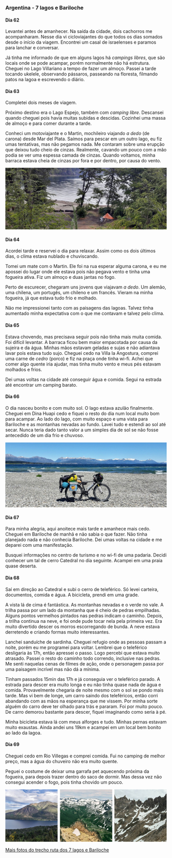 

### Argentina - 7 lagos e Bariloche

#### Dia 62

Levantei antes de amanhecer.
Na saída da cidade, dois cachorros me acompanharam.
Nesse dia vi cicloviajantes do que todos os dias somados desde o início da viagem.
Encontrei um casal de israelenses e paramos para lanchar e conversar.

Já tinha me informado de que em alguns lagos há *campings libres*, que são locais onde se pode acampar, porém normalmente não há estrutura.
Cheguei no Lago Villariano a tempo de fazer um almoço.
Passei a tarde tocando ukelele, observando pássaros, passeando na floresta, filmando patos na lagoa e escrevendo o diário.

#### Dia 63

Completei dois meses de viagem.

Próximo destino era o Lago Espejo, também com *camping libre*.
Descansei quando cheguei pois havia muitas subidas e descidas.
Cozinhei uma massa de almoço e para comer durante a tarde.

Conheci um motoviajante e o Martin, mochileiro viajando *a dedo* (de carona) desde Mar del Plata.
Saímos para pescar em um outro lago, eu fiz umas tentativas, mas não pegamos nada.
Me contaram sobre uma erupção que deixou tudo cheio de cinzas.
Realmente, cavando um pouco com a mão podia se ver uma espessa camada de cinzas.
Quando voltamos, minha barraca estava cheia de cinzas por fora e por dentro, por causa do vento.

![acampando na lagoa](./assets/images/lagoa.jpg)

#### Dia 64

Acordei tarde e reservei o dia para relaxar.
Assim como os dois últimos dias, o clima estava nublado e chuviscando.

Tomei um mate com o Martin.
Ele foi na rua esperar alguma carona, e eu me apossei do lugar onde ele estava pois não pegava vento e tinha uma fogueira ativa.
Fiz um almoço e duas jantas no fogo.

Perto de escurecer, chegaram uns jovens que viajavam *a dedo*.
Um alemão, uma chilena, um portugês, um chileno e um francês. 
Vieram na minha fogueira, já que estava tudo frio e molhado.

Não me impressionei tanto com as paisagens das lagoas.
Talvez tinha aumentado minha expectativa com o que me contavam e talvez pelo clima.

#### Dia 65

Estava chovendo, mas precisava seguir pois não tinha mais muita comida.
Foi difícil levantar.
A barraca ficou bem maior empacotada por causa da sujeira e da água.
Minhas mãos estavam geladas e sujas e não adiantava lavar pois estava tudo sujo.
Cheguei cedo na Villa la Angostura, comprei uma carne de *cedro* (porco) e fiz na praça onde tinha wi-fi.
Achei que comer algo quente iria ajudar, mas tinha muito vento e meus pés estavam molhados e frios.

Dei umas voltas na cidade até conseguir água e comida.
Segui na estrada até encontrar um camping barato.

#### Dia 66

O dia nasceu bonito e com muito sol.
O lago estava azulão finalmente.
Cheguei em Dina Huapi cedo e fiquei o resto do dia num local muito bom para acampar.
Ao lado do lago, com muito espaço e uma vista para Bariloche e as montanhas nevadas ao fundo.
Lavei tudo e estendi ao sol até secar.
Nunca teria dado tanto valor a um simples dia de sol se não fosse antecedido de um dia frio e chuvoso.

![vista para montanhas e bariloche](./assets/images/vista-bariloche.jpg)

#### Dia 67

Para minha alegria, aqui anoitece mais tarde e amanhece mais cedo.
Cheguei em Bariloche de manhã e não sabia o que fazer.
Não tinha planejado nada e não conhecia Bariloche.
Dei umas voltas na cidade e me deparei com uma manifestação.

Busquei informações no centro de turismo e no wi-fi de uma padaria.
Decidi conhecer um tal de cerro Catedral no dia seguinte.
Acampei em uma praia quase deserta.

#### Dia 68

Saí em direção ao Catedral e subi o cerro de teleférico.
Só levei carteira, documentos, comida e água.
A bicicleta, prendi em uma grade.

A vista lá de cima é fantástica.
As montanhas nevadas e o verde no vale.
A trilha passa por um lado da montanha que é cheio de pedras empilhadas.
Alguns pontos vermelhos pintados nas pedras indicam o caminho.
Depois, a trilha continua na neve, e foi onde pude tocar nela pela primeira vez.
Era muito divertido descer os morros escorregando de bunda.
A neve estava derretendo e criando formas muito interessantes.

Lanchei sanduíche de sardinha.
Cheguei refugio onde as pessoas passam a noite, porém eu me programei para voltar.
Lembrei que o teleférico desligaria às 17h, então apressei o passo.
Logo percebi que estava muito atrasado.
Passei o resto do caminho todo correndo, inclusive nas pedras.
Me senti naquelas cenas de filmes de ação, onde o personagem passa por uma paisagem incrível mas não dá a mínima.

Tinham passados 15min das 17h e já conseguia ver o teleférico parado.
A estrada para descer era muito longa e eu não tinha quase nada de água e comida.
Provavelmente chegaria de noite mesmo com o sol se pondo mais tarde.
Mas vi bem de longe, um carro saindo dos teleféricos, então corri abandando com as mãos na esperança que me vissem.
Por minha sorte alguém do carro deve ter olhado para trás e pararam.
Foi por muito pouco.
De carro demorou bastante para descer, fiquei imaginando como seria à pé.

Minha bicicleta estava lá com meus alforges e tudo.
Minhas pernas estavam muito exaustas.
Ainda andei uns 19km e acampei em um local bem bonito ao lado da lagoa.

#### Dia 69

Cheguei cedo em Rio Villegas e comprei comida.
Fui no camping de melhor preço, mas a água do chuveiro não era muito quente.

Peguei o costume de deixar uma garrafa pet aquecendo próxima da fogueira, para depois trazer dentro do saco de dormir.
Mas dessa vez não consegui acender o fogo, pois tinha chovido um pouco.

![Lago e Cerro Catedral](./assets/images/lago-catedral.jpg)

[Mais fotos do trecho ruta dos 7 lagos e Bariloche](https://photos.app.goo.gl/XNWxm945LxK59tDk2)

